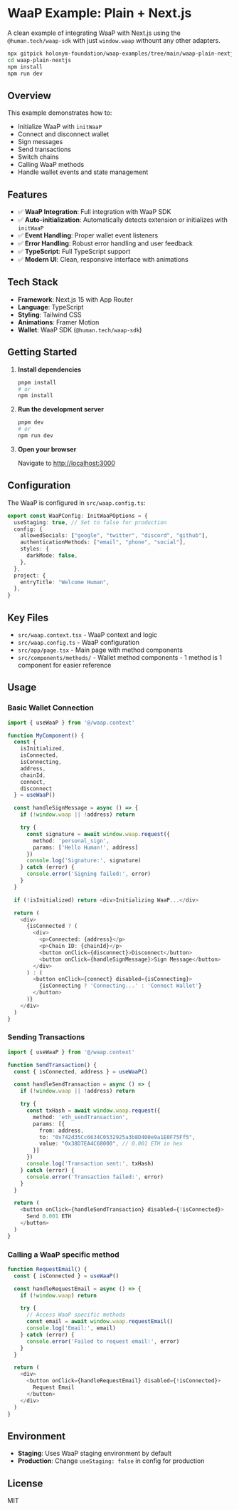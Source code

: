# WaaP Example: Plain + Next.js

A clean example of integrating WaaP with Next.js using the `@human.tech/waap-sdk` with just `window.waap` withount any other adapters.

```bash
npx gitpick holonym-foundation/waap-examples/tree/main/waap-plain-nextjs
cd waap-plain-nextjs
npm install
npm run dev
```

## Overview

This example demonstrates how to:
- Initialize WaaP with `initWaaP`
- Connect and disconnect wallet
- Sign messages
- Send transactions
- Switch chains
- Calling WaaP methods
- Handle wallet events and state management

## Features

- ✅ **WaaP Integration**: Full integration with WaaP SDK
- ✅ **Auto-initialization**: Automatically detects extension or initializes with `initWaaP`
- ✅ **Event Handling**: Proper wallet event listeners
- ✅ **Error Handling**: Robust error handling and user feedback
- ✅ **TypeScript**: Full TypeScript support
- ✅ **Modern UI**: Clean, responsive interface with animations

## Tech Stack

- **Framework**: Next.js 15 with App Router
- **Language**: TypeScript
- **Styling**: Tailwind CSS
- **Animations**: Framer Motion
- **Wallet**: WaaP SDK (`@human.tech/waap-sdk`)

## Getting Started

1. **Install dependencies**
   ```bash
   pnpm install
   # or
   npm install
   ```

2. **Run the development server**
   ```bash
   pnpm dev
   # or
   npm run dev
   ```

3. **Open your browser**
   
   Navigate to [http://localhost:3000](http://localhost:3000)

## Configuration

The WaaP is configured in `src/waap.config.ts`:

```typescript
export const WaaPConfig: InitWaaPOptions = {
  useStaging: true, // Set to false for production
  config: {
    allowedSocials: ["google", "twitter", "discord", "github"],
    authenticationMethods: ["email", "phone", "social"],
    styles: {
      darkMode: false,
    },
  },
  project: {
    entryTitle: "Welcome Human",
  },
}
```

## Key Files

- `src/waap.context.tsx` - WaaP context and logic
- `src/waap.config.ts` - WaaP configuration
- `src/app/page.tsx` - Main page with method components
- `src/components/methods/` - Wallet method components - 1 method is 1 component for easier reference

## Usage

### Basic Wallet Connection

```typescript
import { useWaaP } from '@/waap.context'

function MyComponent() {
  const { 
    isInitialized,
    isConnected, 
    isConnecting,
    address, 
    chainId,
    connect, 
    disconnect
  } = useWaaP()

  const handleSignMessage = async () => {
    if (!window.waap || !address) return

    try {
      const signature = await window.waap.request({
        method: 'personal_sign',
        params: ['Hello Human!', address]
      })
      console.log('Signature:', signature)
    } catch (error) {
      console.error('Signing failed:', error)
    }
  }

  if (!isInitialized) return <div>Initializing WaaP...</div>

  return (
    <div>
      {isConnected ? (
        <div>
          <p>Connected: {address}</p>
          <p>Chain ID: {chainId}</p>
          <button onClick={disconnect}>Disconnect</button>
          <button onClick={handleSignMessage}>Sign Message</button>
        </div>
      ) : (
        <button onClick={connect} disabled={isConnecting}>
          {isConnecting ? 'Connecting...' : 'Connect Wallet'}
        </button>
      )}
    </div>
  )
}
```

### Sending Transactions

```typescript
import { useWaaP } from '@/waap.context'

function SendTransaction() {
  const { isConnected, address } = useWaaP()

  const handleSendTransaction = async () => {
    if (!window.waap || !address) return

    try {
      const txHash = await window.waap.request({
        method: 'eth_sendTransaction',
        params: [{
          from: address,
          to: "0x742d35Cc6634C0532925a3b8D400e9a1E0F75Ff5",
          value: "0x38D7EA4C68000", // 0.001 ETH in hex
        }]
      })
      console.log('Transaction sent:', txHash)
    } catch (error) {
      console.error('Transaction failed:', error)
    }
  }

  return (
    <button onClick={handleSendTransaction} disabled={!isConnected}>
      Send 0.001 ETH
    </button>
  )
}
```

### Calling a WaaP specific method

```typescript
function RequestEmail() {
  const { isConnected } = useWaaP()

  const handleRequestEmail = async () => {
    if (!window.waap) return

    try {
      // Access WaaP specific methods
      const email = await window.waap.requestEmail()
      console.log('Email:', email)
    } catch (error) {
      console.error('Failed to request email:', error)
    }
  }

  return (
    <div>
      <button onClick={handleRequestEmail} disabled={!isConnected}>
        Request Email
      </button>
    </div>
  )
}
```

## Environment

- **Staging**: Uses WaaP staging environment by default
- **Production**: Change `useStaging: false` in config for production

## License

MIT